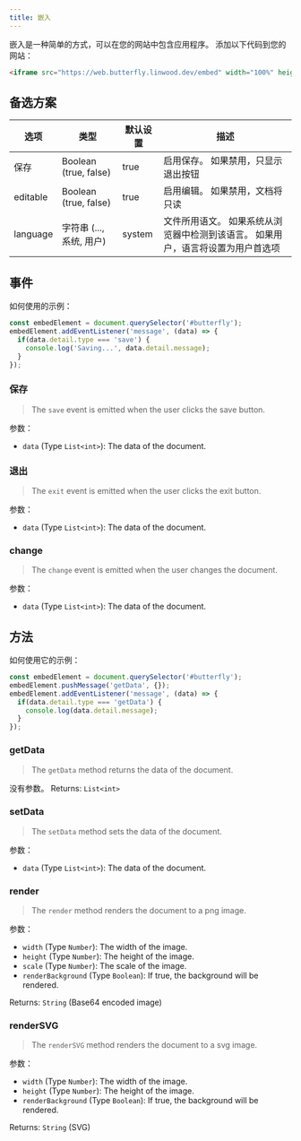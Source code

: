 ```yaml
---
title: 嵌入
---
```


嵌入是一种简单的方式，可以在您的网站中包含应用程序。
添加以下代码到您的网站：

```html
<iframe src="https://web.butterfly.linwood.dev/embed" width="100%" height="500px" allowtransparency="true"></iframe>
```

## 备选方案

| 选项       | 类型                                                                                   | 默认设置   | 描述                                        |
| -------- | ------------------------------------------------------------------------------------ | ------ | ----------------------------------------- |
| 保存       | Boolean (true, false)                                             | true   | 启用保存。 如果禁用，只显示退出按钮                        |
| editable | Boolean (true, false)                                             | true   | 启用编辑。 如果禁用，文档将只读                          |
| language | 字符串 (..., 系统, 用户) | system | 文件所用语文。 如果系统从浏览器中检测到该语言。 如果用户，语言将设置为用户首选项 |

## 事件

如何使用的示例：

```javascript
const embedElement = document.querySelector('#butterfly');
embedElement.addEventListener('message', (data) => {
  if(data.detail.type === 'save') {
    console.log('Saving...', data.detail.message);
  }
});
```

### 保存

> The `save` event is emitted when the user clicks the save button.

参数：

- `data` (Type `List<int>`): The data of the document.

### 退出

> The `exit` event is emitted when the user clicks the exit button.

参数：

- `data` (Type `List<int>`): The data of the document.

### change

> The `change` event is emitted when the user changes the document.

参数：

- `data` (Type `List<int>`): The data of the document.

## 方法

如何使用它的示例：

```javascript
const embedElement = document.querySelector('#butterfly');
embedElement.pushMessage('getData', {});
embedElement.addEventListener('message', (data) => {
  if(data.detail.type === 'getData') {
    console.log(data.detail.message);
  }
});
```

### getData

> The `getData` method returns the data of the document.

没有参数。
Returns: `List<int>`

### setData

> The `setData` method sets the data of the document.

参数：

- `data` (Type `List<int>`): The data of the document.

### render

> The `render` method renders the document to a png image.

参数：

- `width` (Type `Number`): The width of the image.
- `height` (Type `Number`): The height of the image.
- `scale` (Type `Number`): The scale of the image.
- `renderBackground` (Type `Boolean`): If true, the background will be rendered.

Returns: `String` (Base64 encoded image)

### renderSVG

> The `renderSVG` method renders the document to a svg image.

参数：

- `width` (Type `Number`): The width of the image.
- `height` (Type `Number`): The height of the image.
- `renderBackground` (Type `Boolean`): If true, the background will be rendered.

Returns: `String` (SVG)
